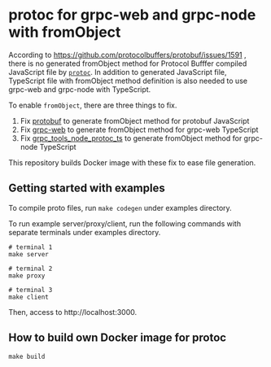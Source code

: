 # protoc for grpc-web and grpc-node with fromObject

According to https://github.com/protocolbuffers/protobuf/issues/1591 , there is no generated fromObject method for Protocol Bufffer compiled JavaScript file by [`protoc`](https://github.com/protocolbuffers/protobuf).
In addition to generated JavaScript file, TypeScript file with fromObject method definition is also needed to use grpc-web and grpc-node with TypeScript.

To enable `fromObject`, there are three things to fix.

1. Fix [protobuf](https://github.com/wapa5pow/protobuf/commit/2552578833c1b4dbe0ec3b6432ba0675f3b067cb) to generate fromObject method for protobuf JavaScript
2. Fix [grpc-web](https://github.com/wapa5pow/grpc-web/commit/b1924c12322cdbeafcccacc27a6966a2c2e1e7f9) to generate fromObject method for grpc-web TypeScript
3. Fix [grpc_tools_node_protoc_ts](https://github.com/wapa5pow/grpc_tools_node_protoc_ts/commit/ddfbe9a0a054d7b9d436c4081acd43ce88ccd679) to generate fromObject method for grpc-node TypeScript

This repository builds Docker image with these fix to ease file generation.

## Getting started with examples

To compile proto files, run `make codegen` under examples directory.

To run example server/proxy/client, run the following commands with separate terminals under examples directory.

```
# terminal 1
make server

# terminal 2
make proxy

# terminal 3
make client
```

Then, access to http://localhost:3000.

## How to build own Docker image for protoc

```
make build
```
